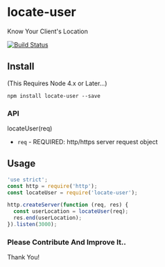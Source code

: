 # locate-user
Know Your Client's Location


[![Build Status](https://travis-ci.org/shivarajnaidu/locate-user.svg?branch=master)](https://travis-ci.org/shivarajnaidu/locate-user)

## Install
(This Requires Node 4.x or Later...)

```
npm install locate-user --save
```

### API

locateUser(req)

* `req` - REQUIRED: http/https server request object


## Usage

```js
'use strict';
const http = require('http');
const locateUser = require('locate-user');

http.createServer(function (req, res) {
  const userLocation = locateUser(req);
  res.end(userLocation);
}).listen(3000);
```



### Please Contribute And Improve It..

Thank You!


